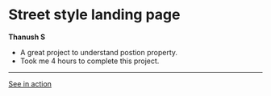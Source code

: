 #   Street style landing page

**Thanush S**

-   A great project to understand postion property.
-   Took me 4 hours to complete this project.

___

[See in action](https://thanushsiva.github.io/01-street-style-landing-page/)